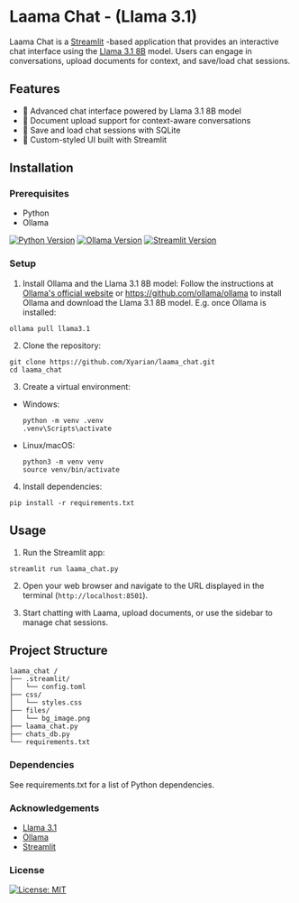 # Laama Chat - (Llama 3.1)

Laama Chat is a [Streamlit](https://streamlit.io/) -based application that provides an interactive chat interface using the [Llama 3.1 8B](https://llama.meta.com/) model. Users can engage in conversations, upload documents for context, and save/load chat sessions.

## Features

- 🤖 Advanced chat interface powered by Llama 3.1 8B model
- 📄 Document upload support for context-aware conversations
- 💾 Save and load chat sessions with SQLite
- 🎨 Custom-styled UI built with Streamlit


## Installation

### Prerequisites

- Python
- Ollama

[![Python Version](https://img.shields.io/badge/python-3.12.5-blue)](https://www.python.org/downloads/)
[![Ollama Version](https://img.shields.io/badge/ollama-0.3.5-green)](https://ollama.ai)
[![Streamlit Version](https://img.shields.io/badge/streamlit-1.37.1-red)](https://streamlit.io/)

### Setup

1. Install Ollama and the Llama 3.1 8B model:
Follow the instructions at [Ollama's official website](https://ollama.ai/) or https://github.com/ollama/ollama to install Ollama and download the Llama 3.1 8B model. E.g. once Ollama is installed:

```
ollama pull llama3.1
```

2. Clone the repository:

```
git clone https://github.com/Xyarian/laama_chat.git
cd laama_chat
```

3. Create a virtual environment:

- Windows:

  ```
  python -m venv .venv
  .venv\Scripts\activate
  ```

- Linux/macOS:

  ```
  python3 -m venv venv
  source venv/bin/activate
  ```

4. Install dependencies:

```
pip install -r requirements.txt
```

## Usage

1. Run the Streamlit app:

```
streamlit run laama_chat.py
```

2. Open your web browser and navigate to the URL displayed in the terminal (`http://localhost:8501`).

3. Start chatting with Laama, upload documents, or use the sidebar to manage chat sessions.

## Project Structure

```
laama_chat /
├── .streamlit/
│   └── config.toml
├── css/
│   └── styles.css
├── files/
│   └── bg_image.png
├── laama_chat.py
├── chats_db.py
└── requirements.txt

```

### Dependencies

See requirements.txt for a list of Python dependencies.

### Acknowledgements

- [Llama 3.1](https://llama.meta.com/)
- [Ollama](https://ollama.ai/)
- [Streamlit](https://streamlit.io/)

### License

[![License: MIT](https://img.shields.io/badge/License-MIT-yellow.svg)](LICENSE)
